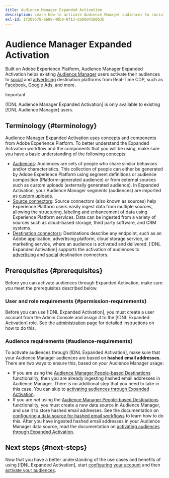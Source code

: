 ```yaml
---
title: Audience Manager Expanded Activation
description: Learn how to activate Audience Manager audiences to social and advertising destinations, through Audience Manager Expanded Activation.
exl-id: 1f209578-a688-40b8-8f13-dab0d4380b3b
---
```

# Audience Manager Expanded Activation

Built on Adobe Experience Platform, Audience Manager Expanded Activation helps existing [Audience Manager](https://experienceleague.adobe.com/en/docs/audience-manager/user-guide/aam-home) users activate their audiences to [social](../destinations/catalog/social/overview.md) and [advertising](../destinations/catalog/advertising/overview.md) destination platforms from Real-Time CDP, such as [Facebook](../destinations/catalog/social/facebook.md), [Google Ads](../destinations/catalog/advertising/google-ads-destination.md), and more.

>[!IMPORTANT]
>
>[!DNL Audience Manager Expanded Activation] is only available to existing [!DNL Audience Manager] users.

## Terminology {#terminology}

Audience Manager Expanded Activation uses concepts and components from Adobe Experience Platform. To better understand the Expanded Activation workflow and the components that you will be using, make sure you have a basic understanding of the following concepts:

* [Audiences](../segmentation/ui/overview.md): Audiences are sets of people who share similar behaviors and/or characteristics. This collection of people can either be generated by Adobe Experience Platform using segment definitions or audience composition (Platform-generated audience) or from external sources such as custom uploads (externally generated audience). In Expanded Activation, your Audience Manager segments (audiences) are imported as [custom uploads](../segmentation/ui/audience-portal.md#import-audience).
* [Source connectors](../sources/home.md): Source connectors (also known as sources) help Experience Platform users easily ingest data from multiple sources, allowing the structuring, labeling and enhancement of data using Experience Platform services. Data can be ingested from a variety of sources such as cloud-based storage, third party software, and CRM systems.
* [Destination connectors](../destinations/home.md): Destinations describe any endpoint, such as an Adobe application, advertising platform, cloud storage service, or marketing service, where an audience is activated and delivered. [!DNL Expanded Activation] supports the activation of audiences to [advertising](../destinations/catalog/advertising/overview.md) and [social](../destinations/catalog/social/overview.md) destination connectors.

## Prerequisites {#prerequisites}

Before you can activate audiences through Expanded Activation, make sure you meet the prerequisites described below.

### User and role requirements {#permission-requirements}

Before you can use [!DNL Expanded Activation], you must create a user account from the Admin Console and assign it to the [!DNL Expanded Activation] role. See the [administration](administration.md) page for detailed instructions on how to do this.

### Audience requirements {#audience-requirements} 

To activate audiences through [!DNL Expanded Activation], make sure that your Audience Manager audiences are based on **hashed email addresses**. There are two ways to ensure this, based on your Audience Manager usage:

* If you are using the [Audience Manager People-based Destinations](https://experienceleague.adobe.com/en/docs/audience-manager/user-guide/features/destinations/people-based/people-based-destinations-overview) functionality, then you are already ingesting hashed email addresses in Audience Manager. There is no additional step that you need to take in this case. You can skip to [activating audiences through Expanded Activation](activate-audiences.md).
* If you are _not_ using the [Audience Manager People-based Destinations](https://experienceleague.adobe.com/en/docs/audience-manager/user-guide/features/destinations/people-based/people-based-destinations-overview) functionality, you must create a new data source in Audience Manager, and use it to store hashed email addresses. See the documentation on [configuring a data source for hashed email workflows](https://experienceleague.adobe.com/en/docs/audience-manager/user-guide/features/data-sources/create-data-source-hashed-emails) to learn how to do this. After you have ingested hashed email addresses in your Audience Manager data source, read the documentation on [activating audiences through Expanded Activation](activate-audiences.md).

## Next steps {#next-steps}

Now that you have a better understanding of the use cases and benefits of using [!DNL Expanded Activation], start [configuring your account](administration.md) and then [activate your audiences](activate-audiences.md).
